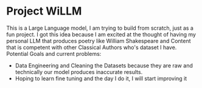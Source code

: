 # Project WiLLM
This is a Large Language model, I am trying to build from scratch, just as a fun project. I got this idea because I am excited at the thought of having my personal LLM that produces poetry like William Shakespeare and Content that is competent with other Classical Authors who's dataset I have.
Potential Goals and current problems:
- Data Engineering and Cleaning the Datasets because they are raw and technically our model produces inaccurate results.
- Hoping to learn fine tuning and the day I do it, I will start improving it
